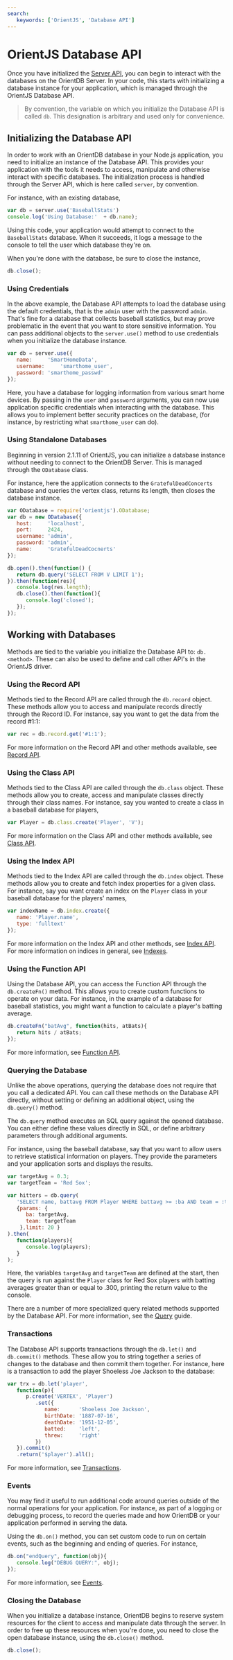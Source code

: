 ```yaml
---
search:
   keywords: ['OrientJS', 'Database API']
---
```


# OrientJS Database API

Once you have initialized the [Server API](OrientJS-Server.md), you can begin to interact with the databases on the OrientDB Server.  In your code, this starts with initializing a database instance for your application, which is managed through the OrientJS Database API.

>By convention, the variable on which you initialize the Database API is called `db`.  This designation is arbitrary and used only for convenience.


## Initializing the Database API

In order to work with an OrientDB database in your Node.js application, you need to initialize an instance of the Database API.  This provides your application with the tools it needs to access, manipulate and otherwise interact with specific databases.  The initialization process is handled through the Server API, which is here called `server`, by convention.

For instance, with an existing database,

```js
var db = server.use('BaseballStats')
console.log('Using Database:'  + db.name);
```

Using this code, your application would attempt to connect to the `BaseballStats` database.  When it succeeds, it logs a message to the console to tell the user which database they're on.

When you're done with the database, be sure to close the instance,

```js
db.close();
```


### Using Credentials

In the above example, the Database API attempts to load the database using the default credentials, that is the `admin` user with the password `admin`.  That's fine for a database that collects baseball statistics, but may prove problematic in the event that you want to store sensitive information.  You can pass additional objects to the `server.use()` method to use credentials when you initialize the database instance.

```js
var db = server.use({
   name:     'SmartHomeData',
   username:     'smarthome_user',
   password: 'smarthome_passwd'
});
```

Here, you have a database for logging information from various smart home devices.  By passing in the `user` and `password` arguments, you can now use application specific credentials when interacting with the database.  This allows you to implement better security practices on the database, (for instance, by restricting what `smarthome_user` can do).


### Using Standalone Databases

Beginning in version 2.1.11 of OrientJS, you can initialize a database instance without needing to connect to the OrientDB Server.  This is managed through the `ODatabase` class.

For instance, here the application connects to the `GratefulDeadConcerts` database and queries the vertex class, returns its length, then closes the database instance.

```js
var ODatabase = require('orientjs').ODatabase;
var db = new ODatabase({
   host:     'localhost',
   port:     2424,
   username: 'admin',
   password: 'admin',
   name:     'GratefulDeadCocnerts'
});

db.open().then(function() {
   return db.query('SELECT FROM V LIMIT 1');
}).then(function(res){
   console.log(res.length);
   db.close().then(function(){
      console.log('closed');
   });
});
```


## Working with Databases

Methods are tied to the variable you initialize the Database API to: `db.<method>`.  These can also be used to define and call other API's in the OrientJS driver.


### Using the Record API

Methods tied to the Record API are called through the `db.record` object.  These methods allow you to access and manipulate records directly through the Record ID.  For instance, say you want to get the data from the record #1:1:

```js
var rec = db.record.get('#1:1');
```

For more information on the Record API and other methods available, see [Record API](OrientJS-Record.md).


### Using the Class API

Methods tied to the Class API are called through the `db.class` object.  These methods allow you to create, access and manipulate classes directly through their class names.  For instance, say you wanted to create a class in a baseball database for players,

```js
var Player = db.class.create('Player', 'V');
```

For more information on the Class API and other methods available, see [Class API](OrientJS-Class.md).


### Using the Index API

Methods tied to the Index API are called through the `db.index` object.  These methods allow you to create and fetch index properties for a given class.  For instance, say you want create an index on the `Player` class in your baseball database for the players' names,

```js
var indexName = db.index.create({
   name: 'Player.name',
   type: 'fulltext'
});
```

For more information on the Index API and other methods, see [Index API](OrientJS-Index.md).  For more information on indices in general, see [Indexes](Indexes.md).

### Using the Function API

Using the Database API, you can access the Function API through the `db.createFn()` method.  This allows you to create custom functions to operate on your data.  For instance, in the example of a database for baseball statistics, you might want a function to calculate a player's batting average.

```js
db.createFn("batAvg", function(hits, atBats){
   return hits / atBats;
});
```

For more information, see [Function API](OrientJS-Functions.md).


### Querying the Database

Unlike the above operations, querying the database does not require that you call a dedicated API.  You can call these methods on the Database API directly, without setting or defining an additional object, using the `db.query()` method.

The `db.query` method executes an SQL query against the opened database.  You can either define these values directly in SQL, or define arbitrary parameters through additional arguments.

For instance, using the baseball database, say that you want to allow users to retrieve statistical information on players.  They provide the parameters and your application sorts and displays the results.


```js
var targetAvg = 0.3;
var targetTeam = 'Red Sox';

var hitters = db.query(
   'SELECT name, battavg FROM Player WHERE battavg >= :ba AND team = :team',
   {params: {
      ba: targetAvg,
      team: targetTeam
    },limit: 20 }
).then(
   function(players){
      console.log(players);
   }
);
```

Here, the variables `targetAvg` and `targetTeam` are defined at the start, then the query is run against the `Player` class for Red Sox players with batting averages greater than or equal to .300, printing the return value to the console.

There are a number of more specialized query related methods supported by the Database API.  For more information, see the [Query](OrientJS-Query.md) guide.


### Transactions

The Database API supports transactions through the `db.let()` and `db.commit()` methods.  These allow you to string together a series of changes to the database and then commit them together.  For instance, here is a transaction to add the player Shoeless Joe Jackson to the database:

```js
var trx = db.let('player',
   function(p){
      p.create('VERTEX', 'Player')
         .set({
            name:      'Shoeless Joe Jackson',
            birthDate: '1887-07-16',
            deathDate: '1951-12-05',
            batted:    'left',
            threw:     'right'
         })
   }).commit()
   .return('$player').all();
```

For more information, see [Transactions](OrientJS-Transactions.md).


### Events

You may find it useful to run additional code around queries outside of the normal operations for your application.  For instance, as part of a logging or debugging process, to record the queries made and how OrientDB or your application performed in serving the data.

Using the `db.on()` method, you can set custom code to run on certain events, such as the beginning and ending of queries.  For instance,

```js
db.on("endQuery", function(obj){
   console.log("DEBUG QUERY:", obj);
});
```

For more information, see [Events](OrientJS-Events.md).


### Closing the Database

When you initialize a database instance, OrientDB begins to reserve system resources for the client to access and manipulate data through the server.  In order to free up these resources when you're done, you need to close the open database instance, using the `db.close()` method.

```js
db.close();
```
